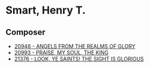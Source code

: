 # Smart, Henry T.

## Composer

- [20946 - ANGELS FROM THE REALMS OF GLORY](/hymns/20946.md)
- [20993 - PRAISE, MY SOUL, THE KING](/hymns/20993.md)
- [21376 - LOOK, YE SAINTS! THE SIGHT IS GLORIOUS](/hymns/21376.md)


